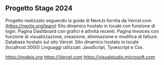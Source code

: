 ## Progetto Stage 2024
Progetto realizzato seguendo la guida di NextJs fornita da Vercel.com      (https://nextjs.org/learn)
Sito dinamico hostato in locale con funzione di login.
Pagina Dashboard con grafici e attività recenti.
Pagina Invoices con funzione di visualizzazione, creazione, eliminazione e modifica di fatture.
Database hostato sul sito Vercel.
Sito dinamico hostato in locale (localhost:3000)
Linguaggi utilizzati: JavaScript, Tyoescript e Css.


https://nodejs.org      https://Vercel.com      https://visualstudio.microsoft.com     
